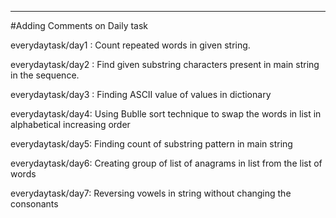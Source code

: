---------------------------------------------------------------------------------------------------------------------------------------------------------------------------------
#Adding Comments on Daily task

everydaytask/day1 : Count repeated words in given string.

everydaytask/day2 : Find given substring characters present in main string in the sequence.

everydaytask/day3 : Finding ASCII value of values in dictionary

everydaytask/day4: Using Bublle sort technique to swap the words in list in alphabetical increasing order

everydaytask/day5: Finding count of substring pattern in main string

everydaytask/day6: Creating group of list of anagrams in list from the list of words

everydaytask/day7: Reversing vowels in string without changing the consonants
